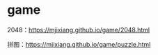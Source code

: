 # game
2048：https://mjixiang.github.io/game/2048.html

拼图：https://mjixiang.github.io/game/puzzle.html
